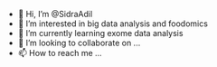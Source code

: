 - 👋 Hi, I’m @SidraAdil
- 👀 I’m interested in big data analysis and foodomics
- 🌱 I’m currently learning exome data analysis
- 💞️ I’m looking to collaborate on ...
- 📫 How to reach me ...

<!---
SidraAdil/SidraAdil is a ✨ special ✨ repository because its `README.md` (this file) appears on your GitHub profile.
You can click the Preview link to take a look at your changes.
--->
